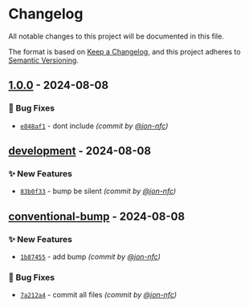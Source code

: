 # Changelog
All notable changes to this project will be documented in this file.

The format is based on [Keep a Changelog](https://keepachangelog.com/en/1.0.0/),
and this project adheres to [Semantic Versioning](https://semver.org/spec/v2.0.0.html).

## [1.0.0] - 2024-08-08
### :bug: Bug Fixes
- [`e848af1`](https://github.com/nofusscomputing/scratchpad/commit/e848af1b3b3b2370ad403794393341261669239a) - dont include *(commit by [@jon-nfc](https://github.com/jon-nfc))*


## [development] - 2024-08-08
### :sparkles: New Features
- [`83b0f33`](https://github.com/nofusscomputing/scratchpad/commit/83b0f334751695ba313bc8805d5da3067643fca0) - bump be silent *(commit by [@jon-nfc](https://github.com/jon-nfc))*


## [conventional-bump] - 2024-08-08
### :sparkles: New Features
- [`1b87455`](https://github.com/nofusscomputing/scratchpad/commit/1b8745536082a03f6d4ae1175b7226b3f120bfc1) - add bump *(commit by [@jon-nfc](https://github.com/jon-nfc))*

### :bug: Bug Fixes
- [`7a212a4`](https://github.com/nofusscomputing/scratchpad/commit/7a212a42edacb802219db544ee85bb25920236fe) - commit all files *(commit by [@jon-nfc](https://github.com/jon-nfc))*

[conventional-bump]: https://github.com/nofusscomputing/scratchpad/compare/0.51.0...conventional-bump
[development]: https://github.com/nofusscomputing/scratchpad/compare/1.0.0...development
[1.0.0]: https://github.com/nofusscomputing/scratchpad/compare/v0.3.0...1.0.0
